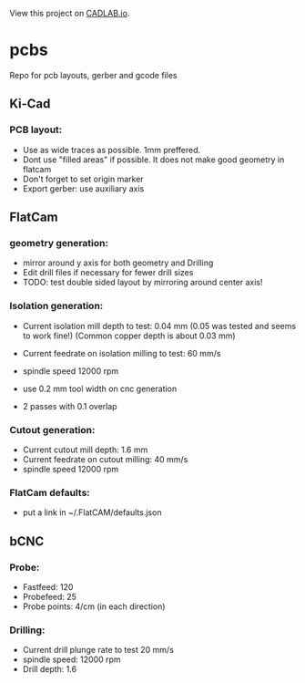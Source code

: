View this project on [CADLAB.io](https://cadlab.io/project/1457). 

# pcbs
Repo for pcb layouts, gerber and gcode files


## Ki-Cad

### PCB layout:
* Use as wide traces as possible. 1mm preffered.
* Dont use "filled areas" if possible. It does not make good geometry in flatcam
* Don't forget to set origin marker
* Export gerber: use auxiliary axis


## FlatCam

### geometry generation:
* mirror around y axis for both geometry and Drilling
* Edit drill files if necessary for fewer drill sizes
* TODO: test double sided layout by mirroring around center axis!

### Isolation generation:
* Current isolation mill depth to test: 0.04 mm (0.05 was tested and seems to work fine!) (Common copper depth is about 0.03 mm)
* Current feedrate on isolation milling to test: 60 mm/s
* spindle speed 12000 rpm

* use 0.2 mm tool width on cnc generation
* 2 passes with 0.1 overlap

### Cutout generation:
* Current cutout mill depth: 1.6 mm
* Current feedrate on cutout milling: 40 mm/s
* spindle speed 12000 rpm

### FlatCam defaults:
* put a link in ~/.FlatCAM/defaults.json

## bCNC

### Probe:
* Fastfeed: 120
* Probefeed: 25
* Probe points: 4/cm (in each direction)

### Drilling:
* Current drill plunge rate to test 20 mm/s
* spindle speed: 12000 rpm
* Drill depth: 1.6

